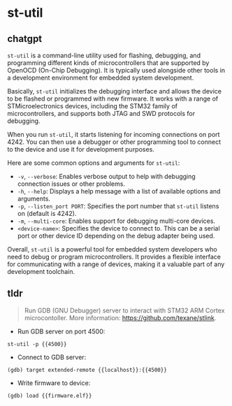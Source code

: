 # st-util 
## chatgpt 
`st-util` is a command-line utility used for flashing, debugging, and programming different kinds of microcontrollers that are supported by OpenOCD (On-Chip Debugging). It is typically used alongside other tools in a development environment for embedded system development.

Basically, `st-util` initializes the debugging interface and allows the device to be flashed or programmed with new firmware. It works with a range of STMicroelectronics devices, including the STM32 family of microcontrollers, and supports both JTAG and SWD protocols for debugging.

When you run `st-util`, it starts listening for incoming connections on port 4242. You can then use a debugger or other programming tool to connect to the device and use it for development purposes.

Here are some common options and arguments for `st-util`:

- `-v`, `--verbose`: Enables verbose output to help with debugging connection issues or other problems.
- `-h`, `--help`: Displays a help message with a list of available options and arguments.
- `-p`, `--listen_port PORT`: Specifies the port number that `st-util` listens on (default is 4242).
- `-m`, `--multi-core`: Enables support for debugging multi-core devices.
- `<device-name>`: Specifies the device to connect to. This can be a serial port or other device ID depending on the debug adapter being used.

Overall, `st-util` is a powerful tool for embedded system developers who need to debug or program microcontrollers. It provides a flexible interface for communicating with a range of devices, making it a valuable part of any development toolchain. 

## tldr 
 
> Run GDB (GNU Debugger) server to interact with STM32 ARM Cortex microcontoller.
> More information: <https://github.com/texane/stlink>.

- Run GDB server on port 4500:

`st-util -p {{4500}}`

- Connect to GDB server:

`(gdb) target extended-remote {{localhost}}:{{4500}}`

- Write firmware to device:

`(gdb) load {{firmware.elf}}`
